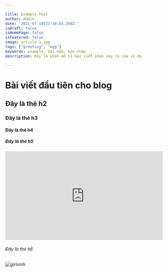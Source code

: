 ```yaml
---

title: Example Post
author: Admin
date: '2021-07-14T22:10:03.284Z'
isDraft: false
isHomePage: false
isFeatured: false
image: article-1.jpg
tags: ["greeting", "egg"]
keywords: example, bài mẫu, bản nháp
description: Đây là phần mô tả bài viết phần này là của ví dụ

---
```


# Bài viết đầu tiên cho blog
## Đây là thẻ h2
### Đây là thẻ h3
#### Đây là thẻ h4
##### Đây là thẻ h5

<div style="padding-bottom: 56.25%; position: relative; height: 0; overflow: hidden; "> <iframe src="https://www.youtube.com/embed/TQQPAU21ZUw" frameborder="0" allow="accelerometer; autoplay; clipboard-write; encrypted-media; gyroscope; picture-in-picture" allowfullscreen="" style=" position: absolute; top: 0; left: 0; width: 100%; height: 100%; "></iframe> </div>


###### Đây là thẻ h6
![girlxinh](/images/contents/day-tre/article-5.jpg)